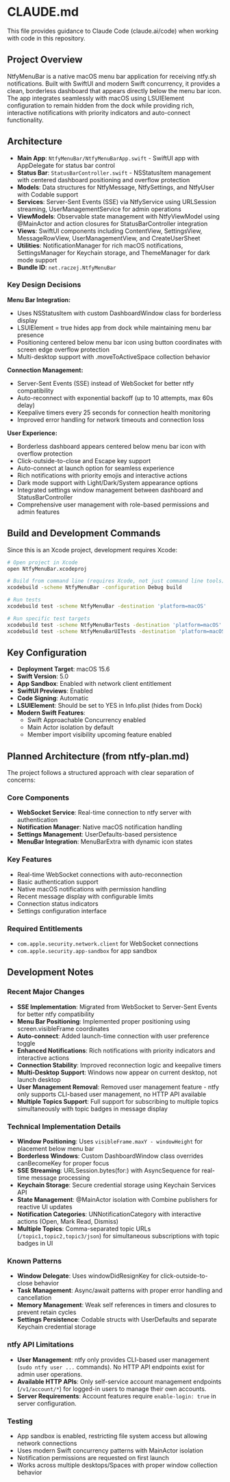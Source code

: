 # CLAUDE.md

This file provides guidance to Claude Code (claude.ai/code) when working with code in this repository.

## Project Overview

NtfyMenuBar is a native macOS menu bar application for receiving ntfy.sh notifications. Built with SwiftUI and modern Swift concurrency, it provides a clean, borderless dashboard that appears directly below the menu bar icon. The app integrates seamlessly with macOS using LSUIElement configuration to remain hidden from the dock while providing rich, interactive notifications with priority indicators and auto-connect functionality.

## Architecture

- **Main App**: `NtfyMenuBar/NtfyMenuBarApp.swift` - SwiftUI app with AppDelegate for status bar control
- **Status Bar**: `StatusBarController.swift` - NSStatusItem management with centered dashboard positioning and overflow protection
- **Models**: Data structures for NtfyMessage, NtfySettings, and NtfyUser with Codable support
- **Services**: Server-Sent Events (SSE) via NtfyService using URLSession streaming, UserManagementService for admin operations
- **ViewModels**: Observable state management with NtfyViewModel using @MainActor and action closures for StatusBarController integration
- **Views**: SwiftUI components including ContentView, SettingsView, MessageRowView, UserManagementView, and CreateUserSheet
- **Utilities**: NotificationManager for rich macOS notifications, SettingsManager for Keychain storage, and ThemeManager for dark mode support
- **Bundle ID**: `net.raczej.NtfyMenuBar`

### Key Design Decisions

**Menu Bar Integration:**
- Uses NSStatusItem with custom DashboardWindow class for borderless display
- LSUIElement = true hides app from dock while maintaining menu bar presence
- Positioning centered below menu bar icon using button coordinates with screen edge overflow protection
- Multi-desktop support with .moveToActiveSpace collection behavior

**Connection Management:**
- Server-Sent Events (SSE) instead of WebSocket for better ntfy compatibility
- Auto-reconnect with exponential backoff (up to 10 attempts, max 60s delay)
- Keepalive timers every 25 seconds for connection health monitoring
- Improved error handling for network timeouts and connection loss

**User Experience:**
- Borderless dashboard appears centered below menu bar icon with overflow protection
- Click-outside-to-close and Escape key support
- Auto-connect at launch option for seamless experience
- Rich notifications with priority emojis and interactive actions
- Dark mode support with Light/Dark/System appearance options
- Integrated settings window management between dashboard and StatusBarController
- Comprehensive user management with role-based permissions and admin features

## Build and Development Commands

Since this is an Xcode project, development requires Xcode:

```bash
# Open project in Xcode
open NtfyMenuBar.xcodeproj

# Build from command line (requires Xcode, not just command line tools)
xcodebuild -scheme NtfyMenuBar -configuration Debug build

# Run tests
xcodebuild test -scheme NtfyMenuBar -destination 'platform=macOS'

# Run specific test targets
xcodebuild test -scheme NtfyMenuBarTests -destination 'platform=macOS'
xcodebuild test -scheme NtfyMenuBarUITests -destination 'platform=macOS'
```

## Key Configuration

- **Deployment Target**: macOS 15.6
- **Swift Version**: 5.0
- **App Sandbox**: Enabled with network client entitlement
- **SwiftUI Previews**: Enabled
- **Code Signing**: Automatic
- **LSUIElement**: Should be set to YES in Info.plist (hides from Dock)
- **Modern Swift Features**: 
  - Swift Approachable Concurrency enabled
  - Main Actor isolation by default
  - Member import visibility upcoming feature enabled

## Planned Architecture (from ntfy-plan.md)

The project follows a structured approach with clear separation of concerns:

### Core Components
- **WebSocket Service**: Real-time connection to ntfy server with authentication
- **Notification Manager**: Native macOS notification handling
- **Settings Management**: UserDefaults-based persistence
- **MenuBar Integration**: MenuBarExtra with dynamic icon states

### Key Features
- Real-time WebSocket connections with auto-reconnection
- Basic authentication support
- Native macOS notifications with permission handling
- Recent message display with configurable limits
- Connection status indicators
- Settings configuration interface

### Required Entitlements
- `com.apple.security.network.client` for WebSocket connections
- `com.apple.security.app-sandbox` for app sandbox

## Development Notes

### Recent Major Changes
- **SSE Implementation**: Migrated from WebSocket to Server-Sent Events for better ntfy compatibility
- **Menu Bar Positioning**: Implemented proper positioning using screen.visibleFrame coordinates
- **Auto-connect**: Added launch-time connection with user preference toggle
- **Enhanced Notifications**: Rich notifications with priority indicators and interactive actions
- **Connection Stability**: Improved reconnection logic and keepalive timers
- **Multi-Desktop Support**: Windows now appear on current desktop, not launch desktop
- **User Management Removal**: Removed user management feature - ntfy only supports CLI-based user management, no HTTP API available
- **Multiple Topics Support**: Full support for subscribing to multiple topics simultaneously with topic badges in message display

### Technical Implementation Details
- **Window Positioning**: Uses `visibleFrame.maxY - windowHeight` for placement below menu bar
- **Borderless Windows**: Custom DashboardWindow class overrides canBecomeKey for proper focus
- **SSE Streaming**: URLSession.bytes(for:) with AsyncSequence for real-time message processing
- **Keychain Storage**: Secure credential storage using Keychain Services API
- **State Management**: @MainActor isolation with Combine publishers for reactive UI updates
- **Notification Categories**: UNNotificationCategory with interactive actions (Open, Mark Read, Dismiss)
- **Multiple Topics**: Comma-separated topic URLs (`/topic1,topic2,topic3/json`) for simultaneous subscriptions with topic badges in UI

### Known Patterns
- **Window Delegate**: Uses windowDidResignKey for click-outside-to-close behavior
- **Task Management**: Async/await patterns with proper error handling and cancellation
- **Memory Management**: Weak self references in timers and closures to prevent retain cycles
- **Settings Persistence**: Codable structs with UserDefaults and separate Keychain credential storage

### ntfy API Limitations
- **User Management**: ntfy only provides CLI-based user management (`sudo ntfy user ...` commands). No HTTP API endpoints exist for admin user operations.
- **Available HTTP APIs**: Only self-service account management endpoints (`/v1/account/*`) for logged-in users to manage their own accounts.
- **Server Requirements**: Account features require `enable-login: true` in server configuration.

### Testing
- App sandbox is enabled, restricting file system access but allowing network connections
- Uses modern Swift concurrency patterns with MainActor isolation
- Notification permissions are requested on first launch
- Works across multiple desktops/Spaces with proper window collection behavior